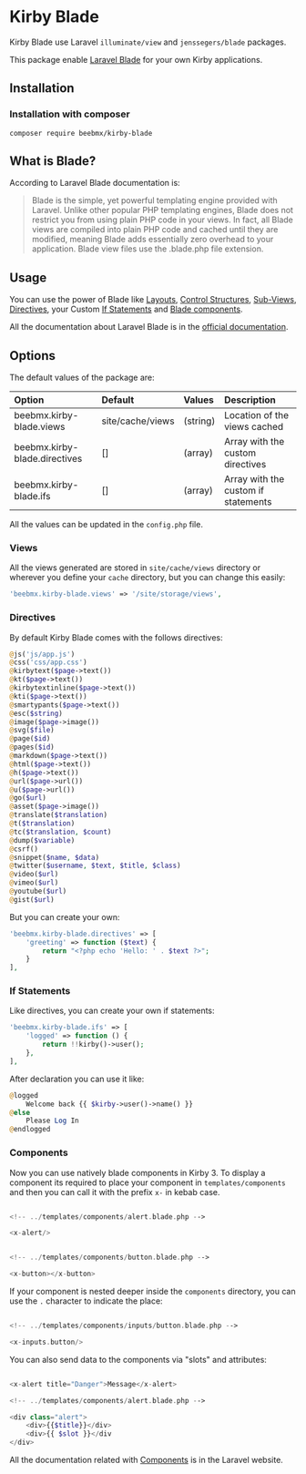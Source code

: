 # Kirby Blade

Kirby Blade use Laravel `illuminate/view` and `jenssegers/blade` packages.

This package enable [Laravel Blade](https://laravel.com/docs/7.x/blade) for your own Kirby applications.

## Installation

### Installation with composer

```ssh
composer require beebmx/kirby-blade
```

## What is Blade?

According to Laravel Blade documentation is:

> Blade is the simple, yet powerful templating engine provided with Laravel. Unlike other popular PHP templating engines, Blade does not restrict you from using plain PHP code in your views. In fact, all Blade views are compiled into plain PHP code and cached until they are modified, meaning Blade adds essentially zero overhead to your application. Blade view files use the .blade.php file extension.

## Usage

You can use the power of Blade like [Layouts](https://laravel.com/docs/7.x/blade#template-inheritance), [Control Structures](https://laravel.com/docs/7.x/blade#control-structures), [Sub-Views](https://laravel.com/docs/7.x/blade#including-sub-views), [Directives](#Directives), your Custom [If Statements](#if-statements) and [Blade components](#components).

All the documentation about Laravel Blade is in the [official documentation](https://laravel.com/docs/7.x/blade).

## Options

The default values of the package are:

| Option | Default | Values | Description |
|:----|:----|:----|:----|
| beebmx.kirby-blade.views | site/cache/views | (string) | Location of the views cached |
| beebmx.kirby-blade.directives | [] | (array) | Array with the custom directives |
| beebmx.kirby-blade.ifs | [] | (array) | Array with the custom if statements |

All the values can be updated in the `config.php` file.

### Views

All the views generated are stored in `site/cache/views` directory or wherever you define your `cache` directory, but you can change this easily:

```php
'beebmx.kirby-blade.views' => '/site/storage/views',
```

### Directives

By default Kirby Blade comes with the follows directives:

```php
@js('js/app.js')
@css('css/app.css')
@kirbytext($page->text())
@kt($page->text())
@kirbytextinline($page->text())
@kti($page->text())
@smartypants($page->text())
@esc($string)
@image($page->image())
@svg($file)
@page($id)
@pages($id)
@markdown($page->text())
@html($page->text())
@h($page->text())
@url($page->url())
@u($page->url())
@go($url)
@asset($page->image())
@translate($translation)
@t($translation)
@tc($translation, $count)
@dump($variable)
@csrf()
@snippet($name, $data)
@twitter($username, $text, $title, $class)
@video($url)
@vimeo($url)
@youtube($url)
@gist($url)
```

But you can create your own:

```php
'beebmx.kirby-blade.directives' => [
    'greeting' => function ($text) {
        return "<?php echo 'Hello: ' . $text ?>";
    }
],
```

### If Statements

Like directives, you can create your own if statements:

```php
'beebmx.kirby-blade.ifs' => [
    'logged' => function () {
        return !!kirby()->user();
    },
],
```

After declaration you can use it like:

```php
@logged
    Welcome back {{ $kirby->user()->name() }}
@else
    Please Log In
@endlogged
```

### Components

Now you can use natively blade components in Kirby 3. To display a component its required to place your component in `templates/components` and then you can call it with the prefix `x-` in kebab case.

```php

<!-- ../templates/components/alert.blade.php -->

<x-alert/>


<!-- ../templates/components/button.blade.php -->

<x-button></x-button>

```

If your component is nested deeper inside the `components` directory, you can use the `.` character to indicate the place:

```php

<!-- ../templates/components/inputs/button.blade.php -->

<x-inputs.button/>

```

You can also send data to the components via "slots" and attributes:

````php

<x-alert title="Danger">Message</x-alert>

<!-- ../templates/components/alert.blade.php -->

<div class="alert">
    <div>{{$title}}</div>
    <div>{{ $slot }}</div
</div>

````

All the documentation related with [Components](https://laravel.com/docs/7.x/blade#components) is in the Laravel website.
